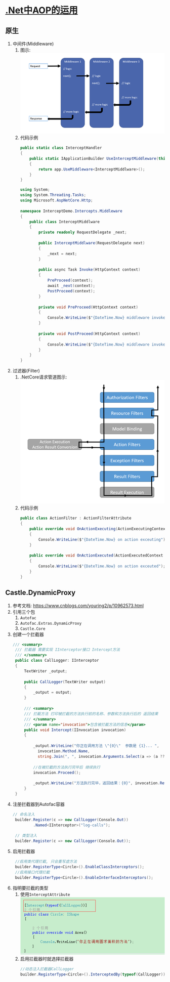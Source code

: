 # [.Net中AOP的运用](https://developer.aliyun.com/article/665176)
## 原生
1. 中间件(Middleware)
    1. 图示: ![中间件](2022-03-08-11-39-30.png)
    2. 代码示例
        ```C#
        public static class InterceptHandler
        {
            public static IApplicationBuilder UseInterceptMiddleware(this IApplicationBuilder app)
            {
                return app.UseMiddleware<InterceptMiddlware>();
            }
        }
        ```
        ```C#
        using System;
        using System.Threading.Tasks;
        using Microsoft.AspNetCore.Http;
        
        namespace InterceptDemo.Intercepts.Middleware
        {
            public class InterceptMiddlware
            {
                private readonly RequestDelegate _next;
                
                public InterceptMiddlware(RequestDelegate next)
                {
                    _next = next;
                }
        
                public async Task Invoke(HttpContext context)
                {
                    PreProceed(context);
                    await _next(context);
                    PostProceed(context);
                }
        
                private void PreProceed(HttpContext context)
                {
                    Console.WriteLine($"{DateTime.Now} middleware invoke preproceed");
                }
        
                private void PostProceed(HttpContext context)
                {
                    Console.WriteLine($"{DateTime.Now} middleware invoke postproceed");
                }
            }
        }
        ```
2. 过滤器(Filter)
    1. .NetCore请求管道图示: ![请求管道](2022-03-08-11-40-26.png)
    2. 代码示例
        ```C#
        public class ActionFilter : ActionFilterAttribute
        {
            public override void OnActionExecuting(ActionExecutingContext context)
            {
                Console.WriteLine($"{DateTime.Now} on action exceuting");
            }
    
            public override void OnActionExecuted(ActionExecutedContext context)
            {
                Console.WriteLine($"{DateTime.Now} on action exceuted");
            }
        }
        ```

## Castle.DynamicProxy
1. 参考文档: https://www.cnblogs.com/youring2/p/10962573.html
2. 引用三个包
   1. ``Autofac``
   2. ``Autofac.Extras.DynamicProxy``
   3. ``Castle.Core``
3. 创建一个拦截器
   ```C#
   /// <summary>
    /// 拦截器 需要实现 IInterceptor接口 Intercept方法
    /// </summary>
    public class CallLogger: IInterceptor
    {
        TextWriter _output;

        public CallLogger(TextWriter output)
        {
            _output = output;
        }

        /// <summary>
        /// 拦截方法 打印被拦截的方法执行前的名称、参数和方法执行后的 返回结果
        /// </summary>
        /// <param name="invocation">包含被拦截方法的信息</param>
        public void Intercept(IInvocation invocation)
        {

            _output.WriteLine("你正在调用方法 \"{0}\"  参数是 {1}... ",
              invocation.Method.Name,
              string.Join(", ", invocation.Arguments.Select(a => (a ?? "").ToString()).ToArray()));

            //在被拦截的方法执行完毕后 继续执行
            invocation.Proceed();

            _output.WriteLine("方法执行完毕，返回结果：{0}", invocation.ReturnValue);
        }
    }
   ```
4. 注册拦截器到Autofac容器
   ```C#
   // 命名注入
    builder.Register(c => new CallLogger(Console.Out))
            .Named<IInterceptor>("log-calls");

    // 类型注入
    builder.Register(c => new CallLogger(Console.Out));
   ```
5. 启用拦截器
   ```C#
    //启用类代理拦截, 只会重写虚方法
    builder.RegisterType<Circle>().EnableClassInterceptors();
    //启用接口代理拦截
    builder.RegisterType<Circle>().EnableInterfaceInterceptors();
   ```
6. 指明要拦截的类型
   1. 使用``InterceptAttribute``
        ![](2022-03-08-14-20-02.png)
   2. 启用拦截器时就选择拦截器
      ```C#
      //动态注入拦截器CallLogger
      builder.RegisterType<Circle>().InterceptedBy(typeof(CallLogger)).EnableClassInterceptors();
      ```